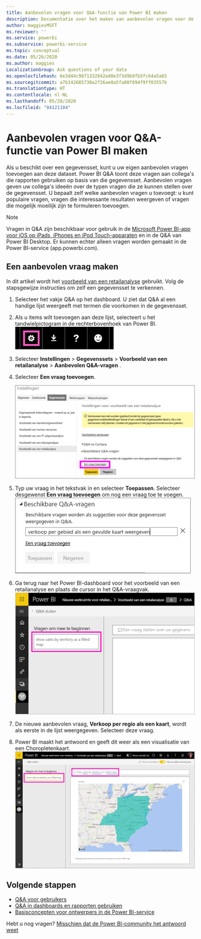 ```yaml
---
title: Aanbevolen vragen voor Q&A-functie van Power BI maken
description: Documentatie over het maken van aanbevolen vragen voor de Q&A-functie van Power BI
author: maggiesMSFT
ms.reviewer: ''
ms.service: powerbi
ms.subservice: powerbi-service
ms.topic: conceptual
ms.date: 05/26/2020
ms.author: maggies
LocalizationGroup: Ask questions of your data
ms.openlocfilehash: 6e3d44c9871332842ed0e3f3d9b9fb5fc64a5a65
ms.sourcegitcommit: a7b142685738a2f26ae0a5fa08f894f9ff03557b
ms.translationtype: HT
ms.contentlocale: nl-NL
ms.lasthandoff: 05/28/2020
ms.locfileid: "84121104"
---
```

# <a name="create-featured-questions-for-power-bi-qa"></a>Aanbevolen vragen voor Q&A-functie van Power BI maken
Als u beschikt over een gegevensset, kunt u uw eigen aanbevolen vragen toevoegen aan deze dataset. Power BI Q&A toont deze vragen aan collega's die rapporten gebruiken op basis van die gegevensset.  Aanbevolen vragen geven uw collega's ideeën over de typen vragen die ze kunnen stellen over de gegevensset. U bepaalt zelf welke aanbevolen vragen u toevoegt: u kunt populaire vragen, vragen die interessante resultaten weergeven of vragen die mogelijk moeilijk zijn te formuleren toevoegen.


> [!NOTE]
> Vragen in Q&A zijn beschikbaar voor gebruik in de [Microsoft Power BI-app voor iOS op iPads, iPhones en iPod Touch-apparaten](../consumer/mobile/mobile-apps-ios-qna.md) en in de Q&A van Power BI Desktop. Er kunnen echter alleen vragen worden gemaakt in de Power BI-service (app.powerbi.com).
> 

## <a name="create-a-featured-question"></a>Een aanbevolen vraag maken

In dit artikel wordt het [voorbeeld van een retailanalyse](sample-datasets.md) gebruikt. Volg de stapsgewijze instructies om zelf een gegevensset te verkennen.

1. Selecteer het vakje Q&A op het dashboard.   U ziet dat Q&A al een handige lijst weergeeft met termen die voorkomen in de gegevensset.
2. Als u items wilt toevoegen aan deze lijst, selecteert u het tandwielpictogram in de rechterbovenhoek van Power BI.  
   ![Tandwielpictogram](media/service-q-and-a-create-featured-questions/pbi_gearicon2.jpg)
3. Selecteer **Instellingen** &gt; **Gegevenssets** &gt; **Voorbeeld van een retailanalyse** &gt; **Aanbevolen Q&A-vragen** .  
4. Selecteer **Een vraag toevoegen**.
   
   ![Menu Instellingen](media/service-q-and-a-create-featured-questions/power-bi-settings.png)
5. Typ uw vraag in het tekstvak in en selecteer **Toepassen**.   Selecteer desgewenst **Een vraag toevoegen** om nog een vraag toe te voegen.  
   ![Deelvenster Beschikbare Q&A-vragen](media/service-q-and-a-create-featured-questions/power-bi-type-featured-question.png)
6. Ga terug naar het Power BI-dashboard voor het voorbeeld van een retailanalyse en plaats de cursor in het Q&A-vraagvak.   
   ![Q&A-vraagvak met aanbevolen vraag](media/service-q-and-a-create-featured-questions/power-bi-qna-featured-question-to-start.png)
7. De nieuwe aanbevolen vraag, **Verkoop per regio als een kaart**, wordt als eerste in de lijst weergegeven. Selecteer deze vraag.  
8. Power BI maakt het antwoord en geeft dit weer als een visualisatie van een Choropletenkaart.  
   ![Beantwoorde aanbevolen vraag voor Q&A: kaartvisualisatie](media/service-q-and-a-create-featured-questions/power-bi-qna-featured-question.png)

## <a name="next-steps"></a>Volgende stappen

- [Q&A voor gebruikers](../consumer/end-user-q-and-a.md)  
- [Q&A in dashboards en rapporten gebruiken](power-bi-tutorial-q-and-a.md)  
- [Basisconcepten voor ontwerpers in de Power BI-service](../fundamentals/service-basic-concepts.md)  

Hebt u nog vragen? [Misschien dat de Power BI-community het antwoord weet](https://community.powerbi.com/)
